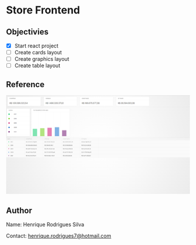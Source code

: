 # Store Frontend

## Objectivies

- [x] Start react project
- [ ] Create cards layout
- [ ] Create graphics layout
- [ ] Create table layout

## Reference

![layout](/assets/imgs/layout.PNG)

## Author

Name: Henrique Rodrigues Silva

Contact: henrique.rodrigues7@hotmail.com
